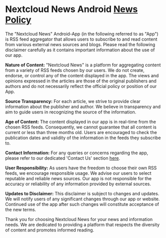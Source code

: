 # Nextcloud News Android [News Policy](https://support.google.com/googleplay/android-developer/answer/9935326)

The "Nextcloud News" Android-App (in the following referred to as "App") is RSS feed aggregator that allows users to subscribe to and read content from various external news sources and blogs. Please read the following disclaimer carefully as it contains important information about the use of our app.

**Nature of Content:** "Nextcloud News" is a platform for aggregating content from a variety of RSS feeds chosen by our users. We do not create, endorse, or control any of the content displayed in the app. The views and opinions expressed in the articles are those of the original publishers and authors and do not necessarily reflect the official policy or position of our App.

**Source Transparency:** For each article, we strive to provide clear information about the publisher and author. We believe in transparency and aim to guide users in recognizing the source of the information.

**Age of Content:** The content displayed in our app is in real-time from the chosen RSS feeds. Consequently, we cannot guarantee that all content is current or less than three months old. Users are encouraged to check the publication dates and validity of the information in the feeds they subscribe to.

**Contact Information:** For any queries or concerns regarding the app, please refer to our dedicated 'Contact Us' section [here](https://github.com/nextcloud/news-android/blob/master/PRIVACY.md#contact). 

**User Responsibility:** As users have the freedom to choose their own RSS feeds, we encourage responsible usage. We advise our users to select reputable and reliable news sources. Our app is not responsible for the accuracy or reliability of any information provided by external sources.

**Updates to Disclaimer:** This disclaimer is subject to changes and updates. We will notify users of any significant changes through our app or website. Continued use of the app after such changes will constitute acceptance of the new terms.

Thank you for choosing Nextcloud News for your news and information needs. We are dedicated to providing a platform that respects the diversity of content and promotes informed reading.
